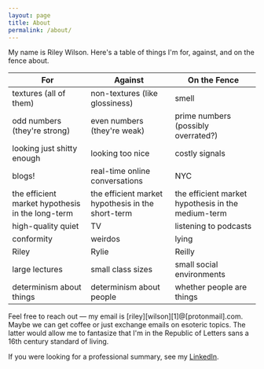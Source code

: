```yaml
---
layout: page
title: About
permalink: /about/
---
```


My name is Riley Wilson. Here's a table of things I'm for, against, and on the fence about.

| For         | Against     | On the Fence |
| ----------- | ----------- | ------------ |
| textures (all of them)      | non-textures (like glossiness)       | smell |
| odd numbers (they're strong)   | even numbers (they're weak)        | prime numbers (possibly overrated?) |
| looking just shitty enough | looking too nice | costly signals |
| blogs! | real-time online conversations | NYC |
| the efficient market hypothesis in the long-term | the efficient market hypothesis in the short-term | the efficient market hypothesis in the medium-term |
| high-quality quiet | TV | listening to podcasts |
| conformity | weirdos | lying |
| Riley | Rylie | Reilly |
| large lectures | small class sizes | small social environments |
| determinism about things | determinism about people | whether people are things |

Feel free to reach out — my email is [riley][wilson][1]@[protonmail].com. Maybe we can get coffee or just exchange emails on esoteric topics. The latter would allow me to fantasize that I'm in the Republic of Letters sans a 16th century standard of living.

If you were looking for a professional summary, see my [LinkedIn](https://www.linkedin.com/in/riley-w-b9081bb2/).
